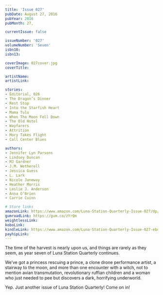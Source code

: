 ```yaml
---
title: 'Issue 027'
pubDate: August 27, 2016
pubYear: 2016
pubMonth: 27,

currentIssue: false

issueNumber: '027'
volumeNumber: 'Seven'
isbn10:
isbn13:

coverImage: 027cover.jpg
coverTitle:

artistName:
artistLink:

stories: 
- Editorial, 026
- The Dragon’s Dinner
- Rest Stop
- Into the Starfish Heart
- Mama Tulu
- When The Moon Fell Down
- The Old Hotel
- Wayfarers
- Attrition
- Mory Takes Flight
- Call Center Blues

authors: 
- Jennifer Lyn Parsons
- Lindsey Duncan
- MJ Gardner
- J.M. Wetherell
- Jessica Guess
- L. Lark
- Nicole Janeway
- Heather Morris
- Leslie J. Anderson
- Anna O’Brien
- Carrie Cuinn

# Store links
amazonLink: https://www.amazon.com/Luna-Station-Quarterly-Issue-027/dp/1938697790
gumroadLink: https://gum.co/zYrQm
weightlessLink: 
koboLink:
kindleLink: https://www.amazon.com/Luna-Station-Quarterly-Issue-027-ebook/dp/B01L8EMG6C
payhipLink: 
---
```

The time of the harvest is nearly upon us, and things are rarely as they seem, as year seven of Luna Station Quarterly continues.

We’ve got a princess rescuing a prince, a clone drone performance artist, a stairway to the moon, and more than one encounter with a witch, not to mention avian transmutation, revolutionary ruffian children and a woman who just needed to pee but discovers a dark, horrifying underworld.

Yep. Just another issue of Luna Station Quarterly! Come on in!
        